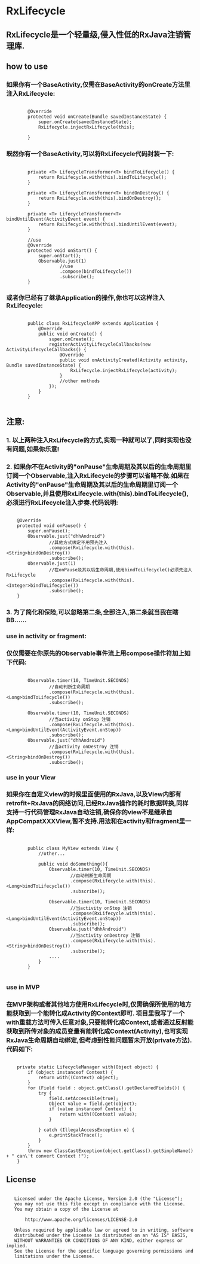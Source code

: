 # RxLifecycle #

## RxLifecycle是一个轻量级,侵入性低的RxJava注销管理库.
## how to use ##
### 如果你有一个BaseActivity,仅需在BaseActivity的onCreate方法里注入RxLifecycle: 
```

	    @Override
	    protected void onCreate(Bundle savedInstanceState) {
	        super.onCreate(savedInstanceState);
			RxLifecycle.injectRxLifecycle(this);
	
	    }
```
### 既然你有一个BaseActivity,可以将RxLifecycle代码封装一下: ###
```

	    private <T> LifecycleTransformer<T> bindToLifecycle() {
	        return RxLifecycle.with(this).bindToLifecycle();
	    }
	
	    private <T> LifecycleTransformer<T> bindOnDestroy() {
	        return RxLifecycle.with(this).bindOnDestroy();
	    }
	
	    private <T> LifecycleTransformer<T> bindUntilEvent(ActivityEvent event) {
	        return RxLifecycle.with(this).bindUntilEvent(event);
	    }

		//use
	    @Override
	    protected void onStart() {
	        super.onStart();
	        Observable.just(1)
					//use		
	                .compose(bindToLifecycle())
	                .subscribe();
	    }

```
### 或者你已经有了继承Application的操作,你也可以这样注入RxLifecycle: 
```

		public class RxLifecycleAPP extends Application {
		    @Override
		    public void onCreate() {
		        super.onCreate();
		        registerActivityLifecycleCallbacks(new ActivityLifecycleCallbacks() {
		            @Override
		            public void onActivityCreated(Activity activity, Bundle savedInstanceState) {
		                RxLifecycle.injectRxLifecycle(activity);
		            }
					//other mothods
		        });
		    }
		}


```
## **注意:** 

### 1. 以上两种注入RxLifecycle的方式,实现一种就可以了,同时实现也没有问题,如果你乐意! 
### 2. 如果你不在Activity的"onPause"生命周期及其以后的生命周期里订阅一个Observable,注入RxLifecycle的步骤可以省略不做.如果在Activity的"onPause"生命周期及其以后的生命周期里订阅一个Observable,并且使用RxLifecycle.with(this).bindToLifecycle(),必须进行RxLifecycle注入步奏.代码说明:
```

    @Override
    protected void onPause() {
        super.onPause();
        Observable.just("dhhAndroid")
				//其他方式绑定不用预先注入
                .compose(RxLifecycle.with(this).<String>bindOnDestroy())
                .subscribe();
        Observable.just(1)
				//在onPause及其以后生命周期,使用bindToLifecycle()必须先注入RxLifecycle
                .compose(RxLifecycle.with(this).<Integer>bindToLifecycle())
                .subscribe();
    }

```
### 3. 为了简化和保险,可以忽略第二条,全部注入,第二条就当我在瞎BB......

### use in activity or fragment: 
### 仅仅需要在你原先的Observable事件流上用compose操作符加上如下代码:
```

 		Observable.timer(10, TimeUnit.SECONDS)
				//自动判断生命周期
                .compose(RxLifecycle.with(this).<Long>bindToLifecycle())
                .subscribe();
                
 		Observable.timer(10, TimeUnit.SECONDS)
                //当activity onStop 注销
                .compose(RxLifecycle.with(this).<Long>bindUntilEvent(ActivityEvent.onStop))
                .subscribe();
        Observable.just("dhhAndroid")
                //当activity onDestroy 注销
                .compose(RxLifecycle.with(this).<String>bindOnDestroy())
                .subscribe();
```
### use in your View ###
### 如果你在自定义view的时候里面使用的RxJava,以及View内部有retrofit+RxJava的网络访问,已经RxJava操作的耗时数据转换,同样支持一行代码管理RxJava自动注销,确保你的view不是继承自AppCompatXXXView,暂不支持.用法和在activity和fragment里一样: ###
```

		public class MyView extends View {
			//other...

			public void doSomething(){
		 		Observable.timer(10, TimeUnit.SECONDS)
						//自动判断生命周期
		                .compose(RxLifecycle.with(this).<Long>bindToLifecycle())
		                .subscribe();
		                
		 		Observable.timer(10, TimeUnit.SECONDS)
		                //当activity onStop 注销
		                .compose(RxLifecycle.with(this).<Long>bindUntilEvent(ActivityEvent.onStop))
		                .subscribe();
		        Observable.just("dhhAndroid")
		                //当activity onDestroy 注销
		                .compose(RxLifecycle.with(this).<String>bindOnDestroy())
		                .subscribe();
				....
			}		
		}


```

### use in MVP  ###
### 在MVP架构或者其他地方使用RxLifecycle时,仅需确保所使用的地方能获取到一个能转化成Activity的Context即可. 项目里我写了一个with重载方法可传入任意对象,只要能转化成Context,或者通过反射能获取到所传对象的成员变量有能转化成Context(Activity),也可实现RxJava生命周期自动绑定,但考虑到性能问题暂未开放(private方法).代码如下:

```

    private static LifecycleManager with(Object object) {
        if (object instanceof Context) {
            return with((Context) object);
        }
        for (Field field : object.getClass().getDeclaredFields()) {
            try {
                field.setAccessible(true);
                Object value = field.get(object);
                if (value instanceof Context) {
                    return with((Context) value);
                }

            } catch (IllegalAccessException e) {
                e.printStackTrace();
            }
        }
        throw new ClassCastException(object.getClass().getSimpleName() + " can\'t convert Context !");
    }

```
## License
```

   Licensed under the Apache License, Version 2.0 (the "License");
   you may not use this file except in compliance with the License.
   You may obtain a copy of the License at

       http://www.apache.org/licenses/LICENSE-2.0

   Unless required by applicable law or agreed to in writing, software
   distributed under the License is distributed on an "AS IS" BASIS,
   WITHOUT WARRANTIES OR CONDITIONS OF ANY KIND, either express or implied.
   See the License for the specific language governing permissions and
   limitations under the License.
```